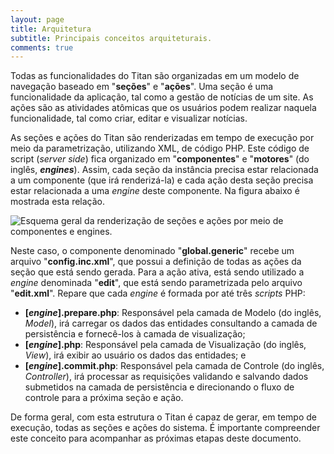 ```yaml
---
layout: page
title: Arquitetura
subtitle: Principais conceitos arquiteturais.
comments: true
---
```


Todas as funcionalidades do Titan são organizadas em um modelo de navegação baseado em "**seções**" e "**ações**". Uma seção é uma funcionalidade da aplicação, tal como a gestão de notícias de um site. As ações são as atividades atômicas que os usuários podem realizar naquela funcionalidade, tal como criar, editar e visualizar notícias.

As seções e ações do Titan são renderizadas em tempo de execução por meio da parametrização, utilizando XML, de código PHP. Este código de script (*server side*) fica organizado em "**componentes**" e "**motores**" (do inglês, **_engines_**). Assim, cada seção da instância precisa estar relacionada a um componente (que irá renderizá-la) e cada ação desta seção precisa estar relacionada a uma *engine* deste componente. Na figura abaixo é mostrada esta relação.

![Esquema geral da renderização de seções e ações por meio de componentes e *engines*.](/docs/images/image_2.png)

Neste caso, o componente denominado "**global.generic**" recebe um arquivo "**config.inc.xml**", que possui a definição de todas as ações da seção que está sendo gerada. Para a ação ativa, está sendo utilizado a *engine* denominada "**edit**", que está sendo parametrizada pelo arquivo "**edit.xml**". Repare que cada *engine* é formada por até três *scripts* PHP:

- **\[_engine_].prepare.php**: Responsável pela camada de Modelo (do inglês, *Model*), irá carregar os dados das entidades consultando a camada de persistência e fornecê-los à camada de visualização;
- **\[_engine_].php**: Responsável pela camada de Visualização (do inglês, *View*), irá exibir ao usuário os dados das entidades; e
- **\[_engine_].commit.php**: Responsável pela camada de Controle (do inglês, *Controller*), irá processar as requisições validando e salvando dados submetidos na camada de persistência e direcionando o fluxo de controle para a próxima seção e ação.

De forma geral, com esta estrutura o Titan é capaz de gerar, em tempo de execução, todas as seções e ações do sistema. É importante compreender este conceito para acompanhar as próximas etapas deste documento.
